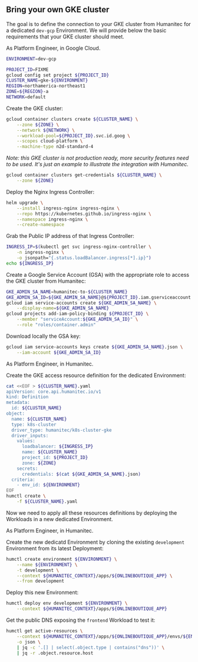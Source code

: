 ## Bring your own GKE cluster

The goal is to define the connection to your GKE cluster from Humanitec for a dedicated `dev-gcp` Environment. We will provide below the basic requirements that your GKE cluster should meet.

As Platform Engineer, in Google Cloud.

```bash
ENVIRONMENT=dev-gcp

PROJECT_ID=FIXME
gcloud config set project ${PROJECT_ID}
CLUSTER_NAME=gke-${ENVIRONMENT}
REGION=northamerica-northeast1
ZONE=${REGION}-a
NETWORK=default
```

Create the GKE cluster:
```bash
gcloud container clusters create ${CLUSTER_NAME} \
    --zone ${ZONE} \
    --network ${NETWORK} \
    --workload-pool=${PROJECT_ID}.svc.id.goog \
    --scopes cloud-platform \
    --machine-type n2d-standard-4
```
_Note: this GKE cluster is not production ready, more security features need to be used. It's just an example to illustrate the integration with Humanitec._

```bash
gcloud container clusters get-credentials ${CLUSTER_NAME} \
    --zone ${ZONE}
```

Deploy the Nginx Ingress Controller:
```bash
helm upgrade \
    --install ingress-nginx ingress-nginx \
    --repo https://kubernetes.github.io/ingress-nginx \
    --namespace ingress-nginx \
    --create-namespace
```

Grab the Public IP address of that Ingress Controller:
```bash
INGRESS_IP=$(kubectl get svc ingress-nginx-controller \
    -n ingress-nginx \
    -o jsonpath="{.status.loadBalancer.ingress[*].ip}")
echo ${INGRESS_IP}
```

Create a Google Service Account (GSA) with the appropriate role to access the GKE cluster from Humanitec:
```bash
GKE_ADMIN_SA_NAME=humanitec-to-${CLUSTER_NAME}
GKE_ADMIN_SA_ID=${GKE_ADMIN_SA_NAME}@${PROJECT_ID}.iam.gserviceaccount.com
gcloud iam service-accounts create ${GKE_ADMIN_SA_NAME} \
    --display-name=${GKE_ADMIN_SA_NAME}
gcloud projects add-iam-policy-binding ${PROJECT_ID} \
    --member "serviceAccount:${GKE_ADMIN_SA_ID}" \
    --role "roles/container.admin"
```

Download locally the GSA key:
```bash
gcloud iam service-accounts keys create ${GKE_ADMIN_SA_NAME}.json \
    --iam-account ${GKE_ADMIN_SA_ID}
```

As Platform Engineer, in Humanitec.

Create the GKE access resource definition for the dedicated Environment:
```bash
cat <<EOF > ${CLUSTER_NAME}.yaml
apiVersion: core.api.humanitec.io/v1
kind: Definition
metadata:
  id: ${CLUSTER_NAME}
object:
  name: ${CLUSTER_NAME}
  type: k8s-cluster
  driver_type: humanitec/k8s-cluster-gke
  driver_inputs:
    values:
      loadbalancer: ${INGRESS_IP}
      name: ${CLUSTER_NAME}
      project_id: ${PROJECT_ID}
      zone: ${ZONE}
    secrets:
      credentials: $(cat ${GKE_ADMIN_SA_NAME}.json)
  criteria:
    - env_id: ${ENVIRONMENT}
EOF
humctl create \
    -f ${CLUSTER_NAME}.yaml
```

Now we need to apply all these resources definitions by deploying the Workloads in a new dedicated Environment.

As Platform Engineer, in Humanitec.

Create the new dedicatd Environment by cloning the existing `development` Environment from its latest Deployment:
```bash
humctl create environment ${ENVIRONMENT} \
    --name ${ENVIRONMENT} \
    -t development \
    --context ${HUMANITEC_CONTEXT}/apps/${ONLINEBOUTIQUE_APP} \
    --from development
```

Deploy this new Environment:
```bash
humctl deploy env development ${ENVIRONMENT} \
    --context ${HUMANITEC_CONTEXT}/apps/${ONLINEBOUTIQUE_APP}
```

Get the public DNS exposing the `frontend` Workload to test it:
```bash
humctl get active-resources \
	--context ${HUMANITEC_CONTEXT}/apps/${ONLINEBOUTIQUE_APP}/envs/${ENVIRONMENT} \
	-o json \
	| jq -c '.[] | select(.object.type | contains("dns"))' \
	| jq -r .object.resource.host
```